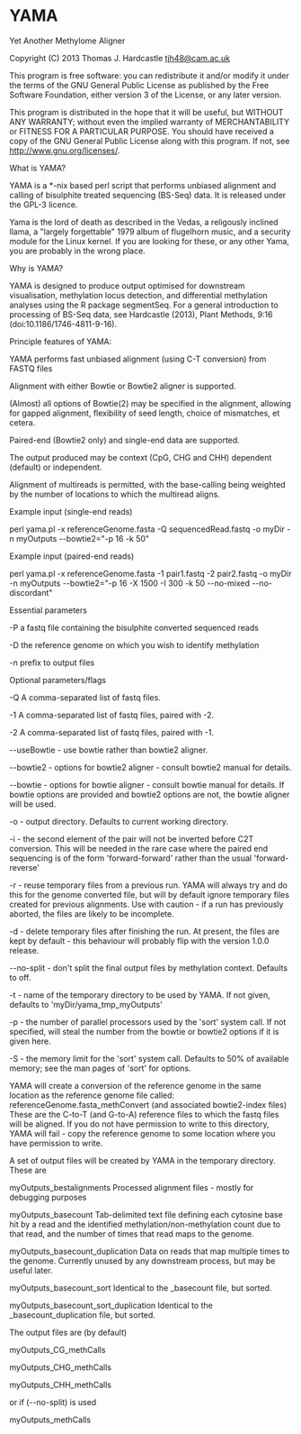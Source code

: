YAMA
====

Yet Another Methylome Aligner

Copyright (C) 2013 Thomas J. Hardcastle <tjh48@cam.ac.uk>

This program is free software: you can redistribute it and/or modify
it under the terms of the GNU General Public License as published by
the Free Software Foundation, either version 3 of the License, or
any later version.

This program is distributed in the hope that it will be useful, 
but WITHOUT ANY WARRANTY; without even the implied warranty of
MERCHANTABILITY or FITNESS FOR A PARTICULAR PURPOSE.  You should have received a copy of 
the GNU General Public License along with this program. If not, see <http://www.gnu.org/licenses/>.

What is YAMA?

YAMA is a *-nix based perl script that performs unbiased alignment and calling of bisulphite treated sequencing (BS-Seq) data. It is released under the GPL-3 licence.

Yama is the lord of death as described in the Vedas, a religously inclined llama, a "largely forgettable" 1979 album of flugelhorn music, and a security module for the Linux kernel. If you are looking for these, or any other Yama, you are probably in the wrong place.

Why is YAMA?

YAMA is designed to produce output optimised for downstream visualisation, methylation locus detection, and differential methylation analyses using the R package segmentSeq. For a general introduction to processing of BS-Seq data, see Hardcastle (2013), Plant Methods, 9:16 (doi:10.1186/1746-4811-9-16).

Principle features of YAMA:

YAMA performs fast unbiased alignment (using C-T conversion) from FASTQ files

Alignment with either Bowtie or Bowtie2 aligner is supported.

(Almost) all options of Bowtie(2) may be specified in the alignment, allowing for gapped alignment, flexibility of seed length, choice of mismatches, et cetera.

Paired-end (Bowtie2 only) and single-end data are supported.

The output produced may be context (CpG, CHG and CHH) dependent (default) or independent.

Alignment of multireads is permitted, with the base-calling being weighted by the number of locations to which the multiread aligns.



Example input (single-end reads)

perl yama.pl -x referenceGenome.fasta -Q sequencedRead.fastq -o myDir -n myOutputs --bowtie2="-p 16 -k 50"

Example input (paired-end reads)

perl yama.pl -x referenceGenome.fasta -1 pair1.fastq -2 pair2.fastq -o myDir -n myOutputs --bowtie2="-p 16 -X 1500 -I 300 -k 50 --no-mixed --no-discordant"

Essential parameters

-P   a fastq file containing the bisulphite converted sequenced reads

-D   the reference genome on which you wish to identify methylation

-n   prefix to output files

Optional parameters/flags

-Q A comma-separated list of fastq files.

-1 A comma-separated list of fastq files, paired with -2.

-2 A comma-separated list of fastq files, paired with -1.

--useBowtie - use bowtie rather than bowtie2 aligner.

--bowtie2 - options for bowtie2 aligner - consult bowtie2 manual for details.

--bowtie - options for bowtie aligner - consult bowtie manual for details. If bowtie options are provided and bowtie2 options are not, the bowtie aligner will be used.

-o - output directory. Defaults to current working directory.

-i - the second element of the pair will not be inverted before C2T conversion. This will be needed in the rare case where the paired end sequencing is of the form 'forward-forward' rather than the usual 'forward-reverse'

-r - reuse temporary files from a previous run. YAMA will always try and do this for the genome converted file, but will by default ignore temporary files created for previous alignments. Use with caution - if a run has previously aborted, the files are likely to be incomplete.

-d - delete temporary files after finishing the run. At present, the files are kept by default - this behaviour will probably flip with the version 1.0.0 release.

--no-split - don't split the final output files by methylation context. Defaults to off.

-t - name of the temporary directory to be used by YAMA. If not given, defaults to 'myDir/yama_tmp_myOutputs'

-p - the number of parallel processors used by the 'sort' system call. If not specified, will steal the number from the bowtie or bowtie2 options if it is given here.

-S - the memory limit for the 'sort' system call. Defaults to 50% of available memory; see the man pages of 'sort' for options.

YAMA will create a conversion of the reference genome in the same location as the reference genome file called:
referenceGenome.fasta_methConvert (and associated bowtie2-index files)
These are the C-to-T (and G-to-A) reference files to which the fastq files will be aligned. If you do not have permission to write to this directory, YAMA will fail - copy the reference genome to some location where you have permission to write.

A set of output files will be created by YAMA in the temporary directory. These are

myOutputs_bestalignments	  Processed alignment files - mostly for debugging purposes

myOutputs_basecount	  Tab-delimited text file defining each cytosine base hit by a read and the identified methylation/non-methylation count due to that read, and the number of times that read maps to the genome.

myOutputs_basecount_duplication		Data on reads that map multiple times to the genome. Currently unused by any downstream process, but may be useful later.

myOutputs_basecount_sort			Identical to the _basecount file, but sorted.

myOutputs_basecount_sort_duplication	Identical to the _basecount_duplication file, but sorted.

The output files are (by default)

myOutputs_CG_methCalls

myOutputs_CHG_methCalls

myOutputs_CHH_methCalls


or if (--no-split) is used

myOutputs_methCalls
